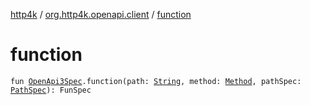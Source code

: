 [http4k](../index.md) / [org.http4k.openapi.client](index.md) / [function](./function.md)

# function

`fun `[`OpenApi3Spec`](../org.http4k.openapi/-open-api3-spec/index.md)`.function(path: `[`String`](https://kotlinlang.org/api/latest/jvm/stdlib/kotlin/-string/index.html)`, method: `[`Method`](../org.http4k.core/-method/index.md)`, pathSpec: `[`PathSpec`](../org.http4k.openapi/-path-spec/index.md)`): FunSpec`